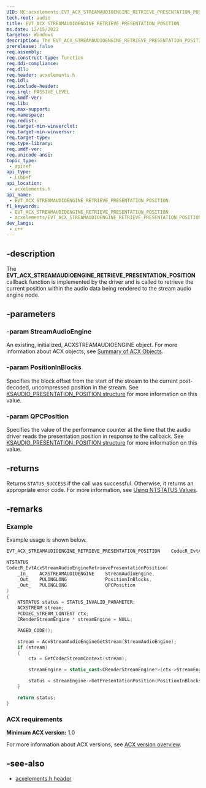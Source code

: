 ```yaml
---
UID: NC:acxelements.EVT_ACX_STREAMAUDIOENGINE_RETRIEVE_PRESENTATION_POSITION
tech.root: audio
title: EVT_ACX_STREAMAUDIOENGINE_RETRIEVE_PRESENTATION_POSITION
ms.date: 12/15/2022
targetos: Windows
description: The EVT_ACX_STREAMAUDIOENGINE_RETRIEVE_PRESENTATION_POSITION callback function is implemented by the driver and is called to retrieve the current position within the audio data being rendered to the stream audio engine node.
prerelease: false
req.assembly: 
req.construct-type: function
req.ddi-compliance: 
req.dll: 
req.header: acxelements.h
req.idl: 
req.include-header: 
req.irql: PASSIVE_LEVEL
req.kmdf-ver: 
req.lib: 
req.max-support: 
req.namespace: 
req.redist: 
req.target-min-winverclnt: 
req.target-min-winversvr: 
req.target-type: 
req.type-library: 
req.umdf-ver: 
req.unicode-ansi: 
topic_type:
 - apiref
api_type:
 - LibDef
api_location:
 - acxelements.h
api_name:
 - EVT_ACX_STREAMAUDIOENGINE_RETRIEVE_PRESENTATION_POSITION
f1_keywords:
 - EVT_ACX_STREAMAUDIOENGINE_RETRIEVE_PRESENTATION_POSITION
 - acxelements/EVT_ACX_STREAMAUDIOENGINE_RETRIEVE_PRESENTATION_POSITION
dev_langs:
 - c++
---
```


## -description

The **EVT_ACX_STREAMAUDIOENGINE_RETRIEVE_PRESENTATION_POSITION** callback function is implemented by the driver and is called to retrieve the current position within the audio data being rendered to the stream audio engine node.

## -parameters

### -param StreamAudioEngine

An existing, initialized, ACXSTREAMAUDIOENGINE object. For more information about ACX objects, see [Summary of ACX Objects](/windows-hardware/drivers/audio/acx-summary-of-objects).

### -param PositionInBlocks

Specifies the block offset from the start of the stream to the current post-decoded, uncompressed position in the stream. See [KSAUDIO_PRESENTATION_POSITION structure](/windows-hardware/drivers/ddi/ksmedia/ns-ksmedia-ksaudio_presentation_position) for more information on this value.

### -param QPCPosition

Specifies the value of the performance counter at the time that the audio driver reads the presentation position in response to the callback.  See [KSAUDIO_PRESENTATION_POSITION structure](/windows-hardware/drivers/ddi/ksmedia/ns-ksmedia-ksaudio_presentation_position) for more information on this value.

## -returns

Returns `STATUS_SUCCESS` if the call was successful. Otherwise, it returns an appropriate error code. For more information, see [Using NTSTATUS Values](/windows-hardware/drivers/kernel/using-ntstatus-values).

## -remarks

### Example

Example usage is shown below.

```cpp
EVT_ACX_STREAMAUDIOENGINE_RETRIEVE_PRESENTATION_POSITION    CodecR_EvtAcxStreamAudioEngineRetrievePresentationPosition;

NTSTATUS
CodecR_EvtAcxStreamAudioEngineRetrievePresentationPosition(
    _In_    ACXSTREAMAUDIOENGINE    StreamAudioEngine,
    _Out_   PULONGLONG              PositionInBlocks,
    _Out_   PULONGLONG              QPCPosition
)
{
    NTSTATUS status = STATUS_INVALID_PARAMETER;
    ACXSTREAM stream;
    PCODEC_STREAM_CONTEXT ctx;
    CRenderStreamEngine * streamEngine = NULL;

    PAGED_CODE();

    stream = AcxStreamAudioEngineGetStream(StreamAudioEngine);
    if (stream)
    {
        ctx = GetCodecStreamContext(stream);

        streamEngine = static_cast<CRenderStreamEngine*>(ctx->StreamEngine);

        status = streamEngine->GetPresentationPosition(PositionInBlocks, QPCPosition);
    }

    return status;
}
```

### ACX requirements

**Minimum ACX version:** 1.0

For more information about ACX versions, see [ACX version overview](/windows-hardware/drivers/audio/acx-version-overview).

## -see-also

- [acxelements.h header](index.md)
